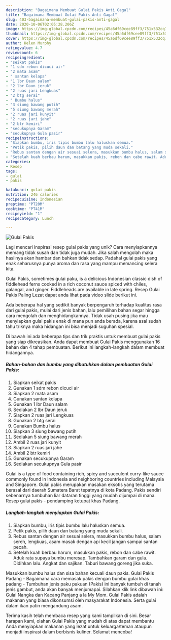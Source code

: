 ```yaml
---
description: "Bagaimana Membuat Gulai Pakis Anti Gagal"
title: "Bagaimana Membuat Gulai Pakis Anti Gagal"
slug: 403-bagaimana-membuat-gulai-pakis-anti-gagal
date: 2020-10-06T02:05:28.206Z
image: https://img-global.cpcdn.com/recipes/45a6df69cee89ff3/751x532cq70/gulai-pakis-foto-resep-utama.jpg
thumbnail: https://img-global.cpcdn.com/recipes/45a6df69cee89ff3/751x532cq70/gulai-pakis-foto-resep-utama.jpg
cover: https://img-global.cpcdn.com/recipes/45a6df69cee89ff3/751x532cq70/gulai-pakis-foto-resep-utama.jpg
author: Helen Murphy
ratingvalue: 4.7
reviewcount: 6
recipeingredient:
- "seikat pakis"
- "1 sdm rebon dicuci air"
- "2 mata asam"
- " santan kelapa"
- "1 lbr Daun salam"
- "2 lbr Daun jeruk"
- "2 ruas jari Lengkuas"
- "2 btg serai"
- " Bumbu halus"
- "3 siung bawang putih"
- "5 siung bawang merah"
- "2 ruas jari kunyit"
- "2 ruas jari jahe"
- "2 btr kemiri"
- "secukupnya Garam"
- "secukupnya Gula pasir"
recipeinstructions:
- "Siapkan bumbu, iris tipis bumbu lalu haluskan semua."
- "Petik pakis, pilih daun dan batang yang muda sekali."
- "Rebus santan dengan air sesuai selera, masukkan bumbu halus, salam sereh, lengkuas, asam masak dengan api kecil jangan sampai santan pecah."
- "Setelah kuah berbau harum, masukkan pakis, rebon dan cabe rawit. Aduk rata supaya bumbu meresap. Tambahkan garam dan gula. Didihkan lalu. Angkat dan sajikan. Taburi bawang goreng jika suka."
categories:
- Resep
tags:
- gulai
- pakis

katakunci: gulai pakis 
nutrition: 246 calories
recipecuisine: Indonesian
preptime: "PT20M"
cooktime: "PT41M"
recipeyield: "1"
recipecategory: Lunch

---
```



![Gulai Pakis](https://img-global.cpcdn.com/recipes/45a6df69cee89ff3/751x532cq70/gulai-pakis-foto-resep-utama.jpg)

Lagi mencari inspirasi resep gulai pakis yang unik? Cara menyiapkannya memang tidak susah dan tidak juga mudah. Jika salah mengolah maka hasilnya akan hambar dan bahkan tidak sedap. Padahal gulai pakis yang enak seharusnya punya aroma dan rasa yang mampu memancing selera kita.

Gulai Pakis, sometimes gulai paku, is a delicious Indonesian classic dish of fiddlehead ferns cooked in a rich coconut sauce spiced with chiles, galangal, and ginger. Fiddleheads are available in late spring. Resep Gulai Pakis Paling Lezat dapat anda lihat pada video slide berikut ini.

Ada beberapa hal yang sedikit banyak berpengaruh terhadap kualitas rasa dari gulai pakis, mulai dari jenis bahan, lalu pemilihan bahan segar hingga cara mengolah dan menghidangkannya. Tidak usah pusing jika mau menyiapkan gulai pakis enak di mana pun anda berada, karena asal sudah tahu triknya maka hidangan ini bisa menjadi suguhan spesial.


Di bawah ini ada beberapa tips dan trik praktis untuk membuat gulai pakis yang siap dikreasikan. Anda dapat membuat Gulai Pakis menggunakan 16 bahan dan 4 tahap pembuatan. Berikut ini langkah-langkah dalam membuat hidangannya.

<!--inarticleads1-->

##### Bahan-bahan dan bumbu yang dibutuhkan dalam pembuatan Gulai Pakis:

1. Siapkan seikat pakis
1. Gunakan 1 sdm rebon dicuci air
1. Siapkan 2 mata asam
1. Gunakan  santan kelapa
1. Gunakan 1 lbr Daun salam
1. Sediakan 2 lbr Daun jeruk
1. Siapkan 2 ruas jari Lengkuas
1. Gunakan 2 btg serai
1. Gunakan  Bumbu halus
1. Siapkan 3 siung bawang putih
1. Sediakan 5 siung bawang merah
1. Ambil 2 ruas jari kunyit
1. Siapkan 2 ruas jari jahe
1. Ambil 2 btr kemiri
1. Gunakan secukupnya Garam
1. Sediakan secukupnya Gula pasir


Gulai is a type of food containing rich, spicy and succulent curry-like sauce commonly found in Indonesia and neighboring countries including Malaysia and Singapore. Gulai pakis merupakan masakan eksotis yang terutama berasal dari daerah Sumatera Barat tepatnya di kota Padang. Pakis sendiri sebenarnya tumbuhan liar dataran tinggi yang mudah dijumpai di mana. Resep gulai pakis - pendamping ketupat khas Padang. 

<!--inarticleads2-->

##### Langkah-langkah menyiapkan Gulai Pakis:

1. Siapkan bumbu, iris tipis bumbu lalu haluskan semua.
1. Petik pakis, pilih daun dan batang yang muda sekali.
1. Rebus santan dengan air sesuai selera, masukkan bumbu halus, salam sereh, lengkuas, asam masak dengan api kecil jangan sampai santan pecah.
1. Setelah kuah berbau harum, masukkan pakis, rebon dan cabe rawit. Aduk rata supaya bumbu meresap. Tambahkan garam dan gula. Didihkan lalu. Angkat dan sajikan. Taburi bawang goreng jika suka.


Masukkan bumbu halus dan sisa bahan kecuali daun pakis. Gulai Pakis Padang - Bagaimana cara memasak pakis dengan bumbu gulai khas padang - Tumbuhan jenis paku pakuan (Pakis) ini banyak tumbuh di tanah jenis gambut, anda akan banyak menjumapai. Silahkan klik link dibawah ini: Gulai Nangka dan Kacang Panjang a la My Mom. Gulai Pakis adalah makanan yang biasa dikonsumsi oleh masyarakat Indonesia. Serta gulai dalam ikan patin mengandung asam. 

Terima kasih telah membaca resep yang kami tampilkan di sini. Besar harapan kami, olahan Gulai Pakis yang mudah di atas dapat membantu Anda menyiapkan makanan yang lezat untuk keluarga/teman ataupun menjadi inspirasi dalam berbisnis kuliner. Selamat mencoba!
